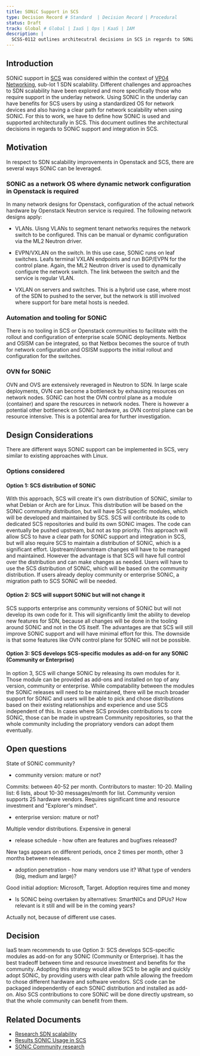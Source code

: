 ```yaml
---
title: SONiC Support in SCS
type: Decision Record # Standard  | Decision Record | Procedural
status: Draft
track: Global # Global | IaaS | Ops | KaaS | IAM
description: |
  SCSS-0112 outlines architecutral decisions in SCS in regards to SONi support and integration.
---
```


<!---
This is a template striving to provide a starting point for
creating a standard or decision record adhering to scs-0001.
Replace at least all text which is _italic_.
See https://github.com/SovereignCloudStack/standards/blob/main/Standards/scs-0001-v1-sovereign-cloud-standards.md
--->

## Introduction

SONiC support in [SCS](https://scs.community) was considered within the context of [VP04 Networking](https://scs.community/tenders/lot4), sub-lot 1 SDN scalability. Different challenges and approaches to SDN scalability have been explored and more specifically those who require support in the underlay network. Using SONiC in the underlay can have benefits for SCS users by using a standardized OS for network devices and also having a clear path for network scalability when using SONiC. For this to work, we have to define how SONiC is used and supported architecturally in SCS. This document outlines the architectural decisions in regards to SONiC support and integration in SCS.

## Motivation

In respect to SDN scalability improvements in Openstack and SCS, there are several ways SONiC can be leveraged.

### SONiC as a network OS where dynamic network configuration in Openstack is required

In many network designs for Openstack, configuration of the actual network hardware by Openstack Neutron service is required. The following network designs apply:

- VLANs. Uisng VLANs to segment tenant networks requires the network switch to be configured. This can be manual or dynamic configuration via the ML2 Neutron driver.

- EVPN/VXLAN on the switch. In this use case, SONiC runs on leaf switches. Leafs terminal VXLAN endpoints and run BGP/EVPN for the control plane. Again, the ML2 Neutron driver is used to dynamically configure the network switch. The link between the switch and the service is regular VLAN.

- VXLAN on servers and switches. This is a hybrid use case, where most of the SDN to pushed to the server, but the network is still involved where support for bare metal hosts is needed.

### Automation and tooling for SONiC

There is no tooling in SCS or Openstack communities to facilitate with the rollout and configuration of enterprise scale SONiC deployments. Netbox and OSISM can be integrated, so that Netbox becomes the source of truth for network configuration and OSISM supports the initial rollout and configuration for the switches.

### OVN for SONiC

OVN and OVS are extensively reveraged in Neutron to SDN. In large scale deployments, OVN can become a bottleneck by exhausing resources on network nodes. SONiC can host the OVN control plane as a module (container) and spare the resources in network nodes. There is however a potential other bottleneck on SONiC hardware, as OVN control plane can be resource intensive. This is a potential area for further investigation.

## Design Considerations

There are different ways SONiC support can be implemented in SCS, very similar to existing approaches with Linux.

### Options considered

#### Option 1: SCS distribution of SONiC

With this approach, SCS will create it's own distribution of SONiC, similar to what Debian or Arch are for Linux. This distribution will be based on the SONiC community distribution, but will have SCS specific modules, which will be developed and maintained by SCS. SCS will contribute its code to dedicated SCS repositories and build its own SONiC images. The code can eventually be pushed upstream, but not as top priority. This approach will allow SCS to have a clear path for SONiC support and integration in SCS, but will also require SCS to maintain a distribution of SONiC, which is a significant effort. Upstream/downstream changes will have to be managed and maintained. However the advantage is that SCS will have full control over the distribution and can make changes as needed. Users will have to use the SCS distribution of SONiC, which will be based on the community distribution. If users already deploy community or enterprise SONiC, a migration path to SCS SONiC will be needed.

#### Option 2: SCS will support SONiC but will not change it

SCS supports enterprise ans community versions of SONiC but will not develop its own code for it. This will significantly limit the ability to develop new features for SDN, because all changes will be done in the tooling around SONiC and not in the OS itself. The advantages are that SCS will still improve SONiC support and will have minimal effort for this. The downside is that some features like OVN control plane for SONiC will not be possible.

#### Option 3: SCS develops SCS-specific modules as add-on for any SONiC (Community or Enterprise)

In option 3, SCS will change SONiC by releasing its own modules for it. Those module can be provided as add-ons and installed on top of any version, community or enterprise. While compatability between the modules the SONiC releases will need to be maintained, there will be much broader support for SONiC and users will be able to pick and chose distributions based on their existing relationships and experience and use SCS independent of this. In cases where SCS provides contributions to core SONiC, those can be made in upstream Community repositories, so that the whole community including the propriatory vendors can adopt them eventually.

## Open questions

State of SONiC community?

- community version: mature or not?

Commits: between 40-52 per month. Contributors to master: 10-20. Mailing list: 6 lists, about 10-30 messages/month for list. Community version supports 25 hardware vendors. Requires significant time and resource investment and "Explorer's mindset".

- enterprise version: mature or not?

Multiple vendor distributions. Expensive in general

- release schedule - how often are features and bugfixes released?

New tags appears on different periods, once 2 times per month, other 3 months between releases.

- adoption penetration - how many vendors use it? What type of venders (big, medium and large)?

Good initial adoption: Microsoft, Target. Adoption requires time and money

- Is SONiC being overtaken by alternatives: SmartNICs and DPUs? How relevant is it still and will be in the coming years?

Actually not, because of different use cases.

## Decision

IaaS team recommends to use Option 3: SCS develops SCS-specific modules as add-on for any SONiC (Community or Enterprise). It has the best tradeoff between time and resource investment and benefits for the community. Adopting this strategy would allow SCS to be agile and quickly adopt SONiC, by providing users with clear path while allowing the freedom to chose different hardware and software vendors. SCS code can be packaged independently of each SONiC distribution and installed as add-on. Also SCS contributions to core SONiC will be done directly upstream, so that the whole community can benefit from them.

## Related Documents

- [Research SDN scalability](https://input.scs.community/VP04-issues-455-research-SDN-scalability)
- [Results SONIC Usage in SCS](https://input.scs.community/SCS-DR-SONIC-usage)
- [SONiC Community research](https://input.scs.community/oW_plPZ6RkuXs3k9mrRDdw#)
